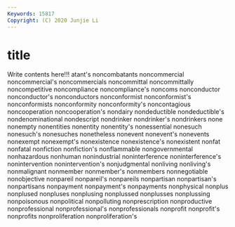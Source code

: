 ```yaml
---
Keywords: 15817
Copyright: (C) 2020 Junjie Li
---
```


# title

Write contents here!!!
atant's 
noncombatants 
noncommercial 
noncommercial's 
noncommercials 
noncommittal 
noncommittally
noncompetitive 
noncompliance 
noncompliance's 
noncoms 
nonconductor 
nonconductor's 
nonconductors 
nonconformist 
nonconformist's 
nonconformists
nonconformity 
nonconformity's 
noncontagious 
noncooperation 
noncooperation's 
nondairy 
nondeductible 
nondeductible's 
nondenominational 
nondescript
nondrinker 
nondrinker's 
nondrinkers 
none 
nonempty 
nonentities 
nonentity 
nonentity's 
nonessential 
nonesuch
nonesuch's 
nonesuches 
nonetheless 
nonevent 
nonevent's 
nonevents 
nonexempt 
nonexempt's 
nonexistence 
nonexistence's
nonexistent 
nonfat 
nonfatal 
nonfiction 
nonfiction's 
nonflammable 
nongovernmental 
nonhazardous 
nonhuman 
nonindustrial
noninterference 
noninterference's 
nonintervention 
nonintervention's 
nonjudgmental 
nonliving 
nonliving's 
nonmalignant 
nonmember 
nonmember's
nonmembers 
nonnegotiable 
nonobjective 
nonpareil 
nonpareil's 
nonpareils 
nonpartisan 
nonpartisan's 
nonpartisans 
nonpayment
nonpayment's 
nonpayments 
nonphysical 
nonplus 
nonplused 
nonpluses 
nonplusing 
nonplussed 
nonplusses 
nonplussing
nonpoisonous 
nonpolitical 
nonpolluting 
nonprescription 
nonproductive 
nonprofessional 
nonprofessional's 
nonprofessionals 
nonprofit 
nonprofit's
nonprofits 
nonproliferation 
nonproliferation's 
